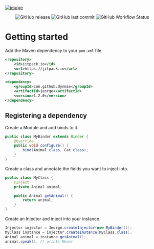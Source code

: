 [![jeorge](https://socialify.git.ci/dynmie/jeorge/image?description=1&descriptionEditable=A%20lightweight%20dependency%20injection%20framework%20for%20Java.&forks=1&issues=1&language=1&name=1&owner=1&pulls=1&stargazers=1&theme=Light)](https://github.com/dynmie/jeorge)
<div align="center"><img alt="GitHub release" src="https://img.shields.io/github/v/release/dynmie/jeorge?logo=java&style=for-the-badge"> <img alt="GitHub last commit" src="https://img.shields.io/github/last-commit/dynmie/jeorge?style=for-the-badge"> <img alt="GitHub Workflow Status" src="https://img.shields.io/github/actions/workflow/status/dynmie/jeorge/gradle.yml?branch=master&logo=github&style=for-the-badge"></div>

# Getting started
Add the Maven dependency to your `pom.xml` file.
```xml
<repository>
    <id>jitpack.io</id>
    <url>https://jitpack.io</url>
</repository>

<dependency>
    <groupId>com.github.dynmie</groupId>
    <artifactId>jeorge</artifactId>
    <version>1.2.0</version>
</dependency>
```

## Registering a dependency
Create a Module and add binds to it.
```java
public class MyBinder extends Binder {
    @Override
    public void configure() {
        bind(Animal.class, Cat.class);
    }
}
```
Create a class and annotate the fields you want to inject into.
```java
public class MyClass {
    @Inject
    private Animal animal;

    public Animal getAnimal() {
        return animal;
    }
}

```
Create an Injector and inject into your instance.
```java
Injector injector = Jeorge.createInjector(new MyBinder());
MyClass instance = injector.createInstance(MyClass.class);
Animal animal = instance.getAnimal();
animal.speak(); // prints Meow!
```
